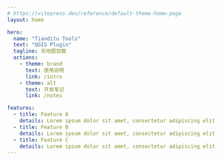 ```yaml
---
# https://vitepress.dev/reference/default-theme-home-page
layout: home

hero:
  name: "Tianditu Tools"
  text: "QGIS Plugin"
  tagline: 天地图加载
  actions:
    - theme: brand
      text: 使用说明
      link: /intro
    - theme: alt
      text: 开发笔记
      link: /notes

features:
  - title: Feature A
    details: Lorem ipsum dolor sit amet, consectetur adipiscing elit
  - title: Feature B
    details: Lorem ipsum dolor sit amet, consectetur adipiscing elit
  - title: Feature C
    details: Lorem ipsum dolor sit amet, consectetur adipiscing elit
---
```


